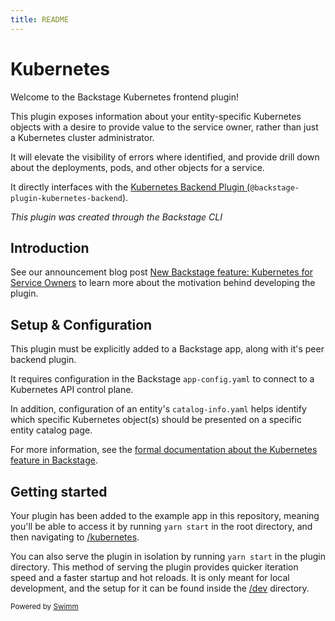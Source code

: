 ```yaml
---
title: README
---
```

# Kubernetes

Welcome to the Backstage Kubernetes frontend plugin!

This plugin exposes information about your entity-specific Kubernetes objects with a desire to provide value to the service owner, rather than just a Kubernetes cluster administrator.

It will elevate the visibility of errors where identified, and provide drill down about the deployments, pods, and other objects for a service.

It directly interfaces with the [Kubernetes Backend Plugin (](https://github.com/backstage/backstage/tree/master/plugins/kubernetes-backend)`@backstage-plugin-kubernetes-backend`).

*This plugin was created through the Backstage CLI*

## Introduction

See our announcement blog post [New Backstage feature: Kubernetes for Service Owners](https://backstage.io/blog/2021/01/12/new-backstage-feature-kubernetes-for-service-owners) to learn more about the motivation behind developing the plugin.

## Setup & Configuration

This plugin must be explicitly added to a Backstage app, along with it's peer backend plugin.

It requires configuration in the Backstage `app-config.yaml` to connect to a Kubernetes API control plane.

In addition, configuration of an entity's `catalog-info.yaml` helps identify which specific Kubernetes object(s) should be presented on a specific entity catalog page.

For more information, see the [formal documentation about the Kubernetes feature in Backstage](https://backstage.io/docs/features/kubernetes/overview).

## Getting started

Your plugin has been added to the example app in this repository, meaning you'll be able to access it by running `yarn start` in the root directory, and then navigating to [/kubernetes](http://localhost:3000/kubernetes).

You can also serve the plugin in isolation by running `yarn start` in the plugin directory. This method of serving the plugin provides quicker iteration speed and a faster startup and hot reloads. It is only meant for local development, and the setup for it can be found inside the [/dev](./dev) directory.

<SwmMeta version="3.0.0"><sup>Powered by [Swimm](https://app.swimm.io/)</sup></SwmMeta>

